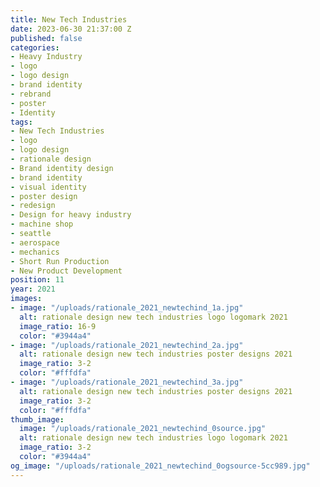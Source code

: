 ```yaml
---
title: New Tech Industries
date: 2023-06-30 21:37:00 Z
published: false
categories:
- Heavy Industry
- logo
- logo design
- brand identity
- rebrand
- poster
- Identity
tags:
- New Tech Industries
- logo
- logo design
- rationale design
- Brand identity design
- brand identity
- visual identity
- poster design
- redesign
- Design for heavy industry
- machine shop
- seattle
- aerospace
- mechanics
- Short Run Production
- New Product Development
position: 11
year: 2021
images:
- image: "/uploads/rationale_2021_newtechind_1a.jpg"
  alt: rationale design new tech industries logo logomark 2021
  image_ratio: 16-9
  color: "#3944a4"
- image: "/uploads/rationale_2021_newtechind_2a.jpg"
  alt: rationale design new tech industries poster designs 2021
  image_ratio: 3-2
  color: "#fffdfa"
- image: "/uploads/rationale_2021_newtechind_3a.jpg"
  alt: rationale design new tech industries poster designs 2021
  image_ratio: 3-2
  color: "#fffdfa"
thumb_image:
  image: "/uploads/rationale_2021_newtechind_0source.jpg"
  alt: rationale design new tech industries logo logomark 2021
  image_ratio: 3-2
  color: "#3944a4"
og_image: "/uploads/rationale_2021_newtechind_0ogsource-5cc989.jpg"
---
```



